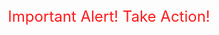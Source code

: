 <!DOCTYPE html>
<html lang="en">
<head>
    <meta charset="UTF-8">
    <meta name="viewport" content="width=device-width, initial-scale=1.0">
    <title>Blinking Alert</title>
    <style>
        @keyframes blinker {
            50% {
                opacity: 0;
            }
        }
        .blinking {
            font-size: 24px;
            color: red;
            animation: blinker 1s linear infinite;
            text-align: center;
            margin-top: 20%;
        }
    </style>
</head>
<body>
    <div class="blinking">Important Alert! Take Action!</div>
</body>
</html>
